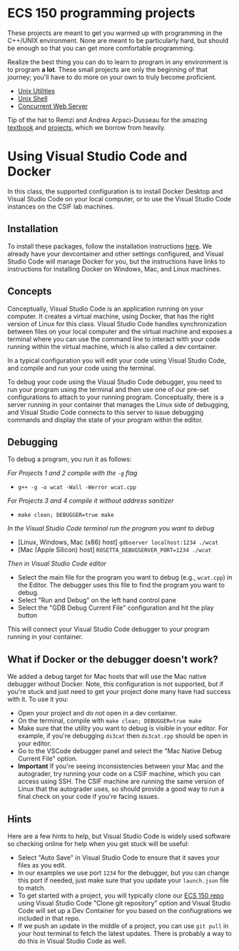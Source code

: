 # ECS 150 programming projects

These projects are meant to get you warmed up with programming in the C++/UNIX
environment. None are meant to be particularly hard, but should be enough so
that you can get more comfortable programming. 

Realize the best thing you can do to learn to program in any environment is to
program **a lot**. These small projects are only the beginning of that
journey; you'll have to do more on your own to truly become proficient.

* [Unix Utilities](project1)
* [Unix Shell](project2)
* [Concurrent Web Server](project3)

Tip of the hat to Remzi and Andrea Arpaci-Dusseau for the amazing
[textbook](https://pages.cs.wisc.edu/~remzi/OSTEP/) and
[projects](https://github.com/remzi-arpacidusseau/ostep-projects),
which we borrow from heavily.

# Using Visual Studio Code and Docker

In this class, the supported configuration is to install Docker Desktop and Visual
Studio Code on your local computer, or to use the Visual Studio Code instances
on the CSIF lab machines.

## Installation
To install these packages, follow the installation instructions [here](https://code.visualstudio.com/docs/devcontainers/containers).
We already have your devcontainer and other settings configured, and Visual Studio
Code will manage Docker for you, but the instructions have links to instructions for
installing Docker on Windows, Mac, and Linux machines.

## Concepts
Conceptually, Visual Studio Code is an application running on your computer. It creates a virtual machine,
using Docker, that has the right version of Linux for this class. Visual Studio Code
handles synchronization between files on your local computer and the virtual machine
and exposes a terminal where you can use the command line to interact with your code
running within the virtual machine, which is also called a dev container.

In a typical configuration you will edit your code using Visual Studio Code, and
compile and run your code using the terminal.

To debug your code using the Visual Studio Code debugger, you need to run your
program using the terminal and then use one of our pre-set configurations to
attach to your running program. Conceptually, there is a server running in your
container that manages the Linux side of debugging, and Visual Studio Code connects
to this server to issue debugging commands and display the state of your program
within the editor.

## Debugging
To debug a program, you run it as follows:

_For Projects 1 and 2 compile with the `-g` flag_
* ```g++ -g -o wcat -Wall -Werror wcat.cpp```

_For Projects 3 and 4 compile it without address sanitizer_
* ```make clean; DEBUGGER=true make```

_In the Visual Studio Code terminal run the program you want to debug_
* [Linux, Windows, Mac (x86) host] ```gdbserver localhost:1234 ./wcat```
* [Mac (Apple Silicon) host] ```ROSETTA_DEBUGSERVER_PORT=1234 ./wcat```

_Then in Visual Studio Code editor_
* Select the main file for the program you want to debug (e.g., `wcat.cpp`) in the Editor. The debugger uses this file to find the program you want to debug.
* Select "Run and Debug" on the left hand control pane
* Select the "GDB Debug Current File" configuration and hit the play button

This will connect your Visual Studio Code debugger to your program running in your container.

## What if Docker or the debugger doesn't work?

We added a debug target for Mac hosts that will use the Mac native
debugger without Docker. Note, this configuration is not supported,
but if you're stuck and just need to get your project done many have
had success with it. To use it you:
* Open your project and _do not_ open in a dev container.
* On the terminal, compile with `make clean; DEBUGGER=true make`
* Make sure that the utility you want to debug is visible in your editor. For example, if you're debugging `ds3cat` then `ds3cat.cpp` should be open in your editor.
* Go to the VSCode debugger panel and select the "Mac Native Debug Current File" option.
* **Important** If you're seeing inconsistencies between your Mac
  and the autograder, try running your code on a CSIF machine, which
  you can access using SSH. The CSIF machine are running the same
  version of Linux that the autograder uses, so should provide a
  good way to run a final check on your code if you're facing issues.

## Hints
Here are a few hints to help, but Visual Studio Code is widely used software so checking
online for help when you get stuck will be useful:
* Select "Auto Save" in Visual Studio Code to ensure that it saves your files as you edit.
* In our examples we use port `1234` for the debugger, but you can change this port if needed, just make sure that you update your `launch.json` file to match.
* To get started with a project, you will typically clone our [ECS 150 repo](https://ecs150-projects.io/git/ecs150-projects.git) using Visual Studio Code "Clone git repository" option and Visual Studio Code will set up a Dev Container for you based on the confiugrations we included in that repo.
* If we push an update in the middle of a project, you can use `git pull` in your host terminal to fetch the latest updates. There is probably a way to do this in Visual Studio Code as well.